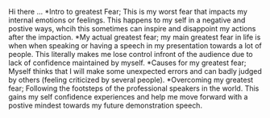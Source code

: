 Hi there ...
 *Intro to greatest Fear;
 This is my worst fear that impacts my internal emotions or feelings. This happens to my self in a negative and postive ways, whcih this sometimes can inspire and disappoint my actions after the impaction.
 *My actual greatest fear;
 my main greatest fear in life is when when speaking or having a speech in my presentation towards a lot of people. This literally makes me lose control infront of the audience due to lack of confidence maintained by myself.
 *Causes for my greatest fear;
Myself thinks that I will make some unexpected errors and can badly judged by others (feeling criticized by several people).
*Overcoming my greatest fear;
Following the footsteps of the professional speakers in the world. This gains my self confidence experiences and help me move forward with a postive mindest towards my future demonstration speech. 
